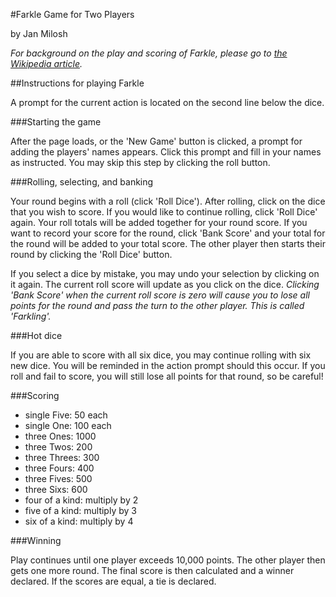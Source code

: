 #Farkle Game for Two Players

by Jan Milosh

<em>For background on the play and scoring of Farkle, please go to [the Wikipedia article](http://en.wikipedia.org/wiki/Farkle "Farkle play and rules").</em>

##Instructions for playing Farkle

A prompt for the current action is located on the second line below the dice.

###Starting the game

After the page loads, or the 'New Game' button is clicked, a prompt for adding the players' names appears. Click this prompt and fill in your names as instructed. You may skip this step by clicking the roll button.

###Rolling, selecting, and banking

Your round begins with a roll (click 'Roll Dice'). After rolling, click on the dice that you wish to score. If you would like to continue rolling, click 'Roll Dice' again. Your roll totals will be added together for your round score. If you want to record your score for the round, click 'Bank Score' and your total for the round will be added to your total score. The other player then starts their round by clicking the 'Roll Dice' button.

If you select a dice by mistake, you may undo your selection by clicking on it again. The current roll score will update as you click on the dice. <em>Clicking 'Bank Score' when the current roll score is zero will cause you to lose all points for the round and pass the turn to the other player. This is called 'Farkling'.</em>

###Hot dice

If you are able to score with all six dice, you may continue rolling with six new dice. You will be reminded in the action prompt should this occur. If you roll and fail to score, you will still lose all points for that round, so be careful!

###Scoring

* single Five: 50 each
* single One: 100 each
* three Ones: 1000
* three Twos: 200
* three Threes: 300
* three Fours: 400
* three Fives: 500
* three Sixs: 600
* four of a kind: multiply by 2
* five of a kind: multiply by 3
* six of a kind: multiply by 4

###Winning

Play continues until one player exceeds 10,000 points. The other player then gets one more round. The final score is then calculated and a winner declared. If the scores are equal, a tie is declared.